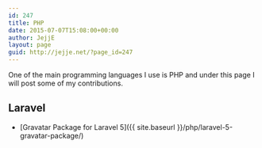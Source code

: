 ```yaml
---
id: 247
title: PHP
date: 2015-07-07T15:08:00+00:00
author: JejjE
layout: page
guid: http://jejje.net/?page_id=247
---
```

One of the main programming languages I use is PHP and under this page I will post some of my contributions.

## Laravel

  * [Gravatar Package for Laravel 5]({{ site.baseurl }}/php/laravel-5-gravatar-package/)

&nbsp;

<div style="font-size:0px;height:0px;line-height:0px;margin:0;padding:0;clear:both">
</div>